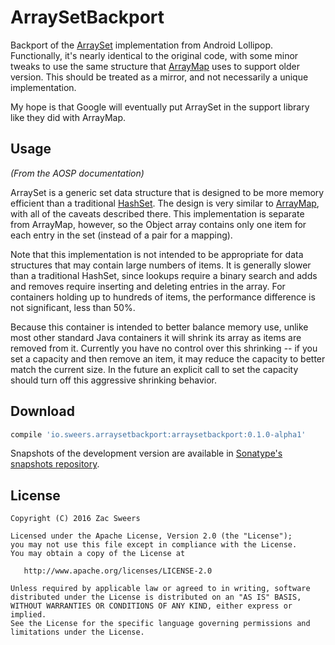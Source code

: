 ArraySetBackport
=========

Backport of the [ArraySet](arrayset) implementation from Android Lollipop. Functionally, it's
nearly identical to the original code, with some minor tweaks to use the same structure that 
[ArrayMap](arraymap) uses to support older version. This should be treated as a mirror, and not 
necessarily a unique implementation.

My hope is that Google will eventually put ArraySet in the support library like they did with 
ArrayMap.

Usage
-----

*(From the AOSP documentation)*

ArraySet is a generic set data structure that is designed to be more memory efficient than a 
traditional [HashSet](hashet). The design is very similar to [ArrayMap](arraymap), with all 
of the caveats described there. This implementation is separate from ArrayMap, however, so the 
Object array contains only one item for each entry in the set (instead of a pair for a mapping).

Note that this implementation is not intended to be appropriate for data structures that may 
contain large numbers of items. It is generally slower than a traditional HashSet, since lookups 
require a binary search and adds and removes require inserting and deleting entries in the array. 
For containers holding up to hundreds of items, the performance difference is not significant, 
less than 50%.

Because this container is intended to better balance memory use, unlike most other standard 
Java containers it will shrink its array as items are removed from it. Currently you have no 
control over this shrinking -- if you set a capacity and then remove an item, it may reduce 
the capacity to better match the current size. In the future an explicit call to set the 
capacity should turn off this aggressive shrinking behavior.

Download
--------

```groovy
compile 'io.sweers.arraysetbackport:arraysetbackport:0.1.0-alpha1'
```

Snapshots of the development version are available in [Sonatype's snapshots repository](snapshots).

License
-------

    Copyright (C) 2016 Zac Sweers

    Licensed under the Apache License, Version 2.0 (the "License");
    you may not use this file except in compliance with the License.
    You may obtain a copy of the License at

       http://www.apache.org/licenses/LICENSE-2.0

    Unless required by applicable law or agreed to in writing, software
    distributed under the License is distributed on an "AS IS" BASIS,
    WITHOUT WARRANTIES OR CONDITIONS OF ANY KIND, either express or implied.
    See the License for the specific language governing permissions and
    limitations under the License.

 [arrayset]: http://developer.android.com/reference/android/util/ArraySet.html
 [hashset]: http://developer.android.com/reference/java/util/HashSet.html
 [arraymap]: http://developer.android.com/reference/android/util/ArrayMap.html
 [snapshots]: https://oss.sonatype.org/content/repositories/snapshots/
